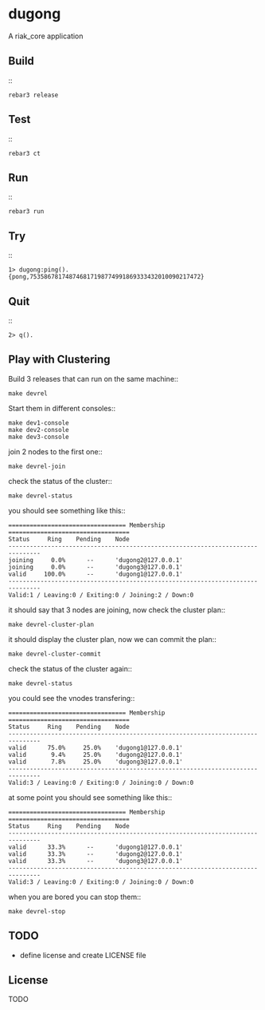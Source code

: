 dugong
===========

A riak_core application

Build
-----

::

    rebar3 release

Test
----

::

    rebar3 ct

Run
---

::

    rebar3 run

Try
---

::

    1> dugong:ping().
    {pong,753586781748746817198774991869333432010090217472}

Quit
----

::

    2> q().

Play with Clustering
--------------------

Build 3 releases that can run on the same machine::

    make devrel

Start them in different consoles::

    make dev1-console
    make dev2-console
    make dev3-console

join 2 nodes to the first one::

    make devrel-join

check the status of the cluster::

    make devrel-status

you should see something like this::

    ================================= Membership ==================================
    Status     Ring    Pending    Node
    -------------------------------------------------------------------------------
    joining     0.0%      --      'dugong2@127.0.0.1'
    joining     0.0%      --      'dugong3@127.0.0.1'
    valid     100.0%      --      'dugong1@127.0.0.1'
    -------------------------------------------------------------------------------
    Valid:1 / Leaving:0 / Exiting:0 / Joining:2 / Down:0

it should say that 3 nodes are joining, now check the cluster plan::

    make devrel-cluster-plan

it should display the cluster plan, now we can commit the plan::

    make devrel-cluster-commit

check the status of the cluster again::

    make devrel-status

you could see the vnodes transfering::

    ================================= Membership ==================================
    Status     Ring    Pending    Node
    -------------------------------------------------------------------------------
    valid      75.0%     25.0%    'dugong1@127.0.0.1'
    valid       9.4%     25.0%    'dugong2@127.0.0.1'
    valid       7.8%     25.0%    'dugong3@127.0.0.1'
    -------------------------------------------------------------------------------
    Valid:3 / Leaving:0 / Exiting:0 / Joining:0 / Down:0

at some point you should see something like this::

    ================================= Membership ==================================
    Status     Ring    Pending    Node
    -------------------------------------------------------------------------------
    valid      33.3%      --      'dugong1@127.0.0.1'
    valid      33.3%      --      'dugong2@127.0.0.1'
    valid      33.3%      --      'dugong3@127.0.0.1'
    -------------------------------------------------------------------------------
    Valid:3 / Leaving:0 / Exiting:0 / Joining:0 / Down:0

when you are bored you can stop them::

    make devrel-stop


TODO
----

* define license and create LICENSE file

License
-------

TODO
